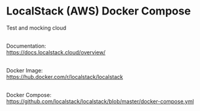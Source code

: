 # LocalStack (AWS) Docker Compose
Test and mocking cloud

<br/> Documentation:
<br/> https://docs.localstack.cloud/overview/

<br/> Docker Image:
<br/> https://hub.docker.com/r/localstack/localstack

<br/> Docker Compose:
<br/> https://github.com/localstack/localstack/blob/master/docker-compose.yml
